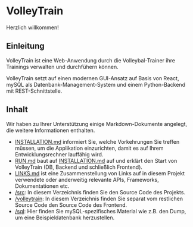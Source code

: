 # VolleyTrain
Herzlich willkommen!

## Einleitung
VolleyTrain ist eine Web-Anwendung durch die Volleybal-Trainer ihre Trainings verwalten und durchfühern können.

VolleyTrain setzt auf einen modernen GUI-Ansatz auf Basis von React, mySQL als 
Datenbank-Management-System und einem Python-Backend mit REST-Schnittstelle.

## Inhalt
Wir haben zu Ihrer Unterstützung einige Markdown-Dokumente angelegt, die weitere Informationen
enthalten.
- [INSTALLATION.md](INSTALLATION.md) informiert Sie, welche Vorkehrungen Sie treffen müssen, 
um die Applikation einzurichten, damit es auf Ihrem Entwicklungsrechner lauffähig wird.
- [RUN.md](RUN.md) baut auf [INSTALLATION.md](INSTALLATION.md) auf und erklärt den Start von VolleyTrain (DB, Backend und schließlich Frontend).
- [LINKS.md](LINKS.md) ist eine Zusammenstellung von Links auf in diesem Projekt verwendete
oder anderweitig relevante APIs, Frameworks, Dokumentationen etc.
- [/src](/src): In diesem Verzeichnis finden Sie den Source Code des Projekts.
- [/volleytrain](/frontend): In diesem Verzeichnis finden Sie separat vom restlichen Source Code 
den Source Code des Frontend.
- [/sql](/mysql): Hier finden Sie mySQL-spezifisches Material wie z.B. den Dump, um eine
Beispieldatenbank herzustellen.

